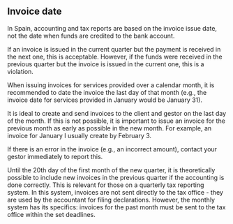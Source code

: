 ## Invoice date

In Spain, accounting and tax reports are based on the invoice issue date, not the date when funds are credited to the
bank account.

If an invoice is issued in the current quarter but the payment is received in the next one, this is acceptable. However,
if the funds were received in the previous quarter but the invoice is issued in the current one, this is a violation.

When issuing invoices for services provided over a calendar month, it is recommended to date the invoice the last day of
that month (e.g., the invoice date for services provided in January would be January 31).

It is ideal to create and send invoices to the client and gestor on the last day of the month. If this is not possible,
it is important to issue an invoice for the previous month as early as possible in the new month. For example, an
invoice for January I usually create by February 3.

If there is an error in the invoice (e.g., an incorrect amount), contact your gestor immediately to report this.

Until the 20th day of the first month of the new quarter, it is theoretically possible to include new invoices in the
previous quarter if the accounting is done correctly. This is relevant for those on a quarterly tax reporting system. In
this system, invoices are not sent directly to the tax office - they are used by the accountant for filing declarations.
However, the monthly system has its specifics: invoices for the past month must be sent to the tax office within the set
deadlines.
